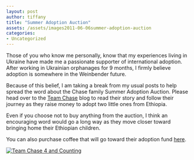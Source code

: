 ```yaml
---
layout: post
author: tiffany
title: "Summer Adoption Auction"
assets: /assets/images2011-06-06summer-adoption-auction
categories: 
- Uncategorized
---
```


Those of you who know me personally, know that my experiences living in Ukraine have made me a passionate supporter of international adoption. After working in Ukrainian orphanages for 9 months, I firmly believe adoption is somewhere in the Weinbender future.

Because of this belief, I am taking a break from my usual posts to help spread the word about the Chase family Summer Adoption Auction. Please head over to the [Team Chase](http://teamchase4andcounting.blogspot.com/) blog to read their story and follow their journey as they raise money to adopt two little ones from Ethiopia.

Even if you choose not to buy anything from the auction, I think an encouraging word would go a long way as they move closer toward bringing home their Ethiopian children.

You can also purchase coffee that will go toward their adoption fund [here](http://www.justlovecoffee.com/TeamChase).

[![Team Chase 4 and Counting](jekyll_uploads/2011/06/blogbackground-2-1.jpg)](http://teamchase4andcounting.blogspot.com/2011/05/welcome-summer-adoption-auction.html)